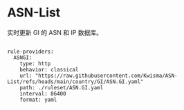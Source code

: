 
# ASN-List

实时更新 GI 的 ASN 和 IP 数据库。

<pre><code class="language-javascript">
rule-providers:
  ASNGI:
    type: http
    behavior: classical
    url: "https://raw.githubusercontent.com/Kwisma/ASN-List/refs/heads/main/country/GI/ASN.GI.yaml"
    path: ./ruleset/ASN.GI.yaml
    interval: 86400
    format: yaml
</code></pre>